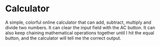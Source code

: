 # Calculator
A simple, colorful online calculator that can add, subtract, multiply and divide two numbers. It can clear the input field with
the AC button. It can also keep chaining mathematical operations together until I hit the equal button, and the calculator will
tell me the correct output.
